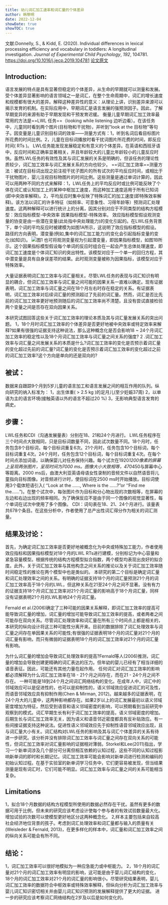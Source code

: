 ```yaml
---
title: 幼儿词汇加工速率和词汇量的个体差异
author: 韩黎明
date: 2022-12-04
showDate: true
showTOC: true
---
```

文献:Donnelly, S., & Kidd, E. (2020). Individual differences in lexical processing efficiency and vocabulary in toddlers: A longitudinal investigation. _Journal of Experimental Child Psychology_, _192_, 104781. https://doi.org/10.1016/j.jecp.2019.104781
[论文原文](../Source_Files/2022-12-4-HLM1.pdf)
## Introduction:
语言发展的特点是具有显著但稳定的个体差异，从生命的早期就可以测量和发展。受个体差异显著影响的语言领域之一是词汇，在整个生命周期中，词汇的增长速度和规模都有很大的差异。解释这种差异性的意义：从理论上讲，识别差异来源可以揭示发育的机制。在实际应用中，早期词汇是语言发展的强预测因子。因此，了解早期变异的来源有助于早期发现和干预发育迟缓。
衡量儿童早期词汇加工效率最常用的方法是==LWL 任务==（looking while listening 边听边看）。在该任务中，儿童同时看到两个图片(目标物和干扰物)，并听到"look at the 目标物"等句子。因变量是儿童识别目标词的效率——测量方式有：1，听到名词后看目标图片所花费的时间比例。2，儿童在目标词播放时看干扰词图片所花费的时间，即反应时间( RTs )。
LWL任务能发现发展稳定和有意义的个体差异。在英语和西班牙语中，反应时间和正确率显著相关，并且年龄较大的儿童比年龄较小的儿童反应时快。虽然LWL任务的有效性及其与词汇发展的关系是明确的，但该任务的理论性质较少，词汇加工效率与词汇发展关系的方向也较少。
==词汇加工效率==测量方法：被试在目标词出现之前注视干扰子图片的所有试次的平均反应时间，或相比于干扰物图片，婴儿注视目标物图片的时间比例。这些测量是通过单词计算的，因此可以用两种不同的方式来解释：1，LWL任务上的平均反应时或比例可能反映了个体在词汇或认知加工上的某种中枢加工速度，而这种加工速度适用于所有已知词(即中央效率解释)。2，平均反应时集中反映了特殊词汇的加工速度(即特殊效率解释)。该方法以词汇的许多特征（如频率、可意象性、习得年龄等）预测词汇处理速度。这两种解释可以进行统计上的分离，因其分别对应于不同类型的结构方程模型：效应指标模型-中央效率   因果指标模型-特殊效率。
效应指标模型假设观测变量的协变是由一些潜在变量(此处指中央处理能力)的变化引起的。在LWL任务背景下，单个词的平均反应时被建模为如图1A所示，这说明了效应指标模型的假设。路径的方向表明，潜变量(例如,集中的词汇加工能力)的变化会引起指标变量的变化(如知识)。
![图1](../Supporting_Information/2022-12-04-HLM1-Fig1.png)
也可将观测变量视为引起潜变量，即因果指标模型，如图1B所示。这个因果指标模型假设每个单词的反应时组合在一起会产生总体处理速度，即词汇加工速度是个体词汇知识的突出特性。该模型对应于一个单一的回归方程，其中潜变量是具有自身误差项的结果。此时观测变量被称为因果指标，该模型对应于特殊效率。

大量证据表明词汇加工效率与词汇量相关。尽管LWL任务的表现与词汇知识有明显的耦合，但词汇加工效率与词汇量之间可能的因果关系一直难以确定。现有证据表明，词汇加工效率与词汇量之间在18个月左右时存在稳定的关系。有证据表明，词汇加工效率对后续词汇量的预测超过了先前的词汇量。然而，词汇是否比先前的词汇加工效率更好地预测随后的词汇加工效率尚不清楚。且没有尝试直接检验两个变量之间是否存在双向因果关系。

本研究试图回答这些关于词汇加工效率的理论本质及其与词汇量发展关系的突出问题。
1，18个月时词汇加工效率的个体差异是否更好地被中央效率或特定效率来解释?如果有很强的证据支持这种说法，那么这种概念化是否会影响18 ~ 24个月词汇加工效率的稳定性以及18个月词汇加工效率与词汇量之间关系的强度? 
2 .词汇加工效率与词汇量之间发展关系的本质是什么?词汇加工效率的变化是否预示着词汇量的变化超过先前的词汇量?词汇量的变化是否预示着词汇加工效率的变化超过之前的词汇加工效率?这个方向是单向的还是双向的?
## 被试：
数据来自跟踪9个月到5岁儿童的语言加工和语言发展之间的相互作用的队列。纵向研究的纳入标准为：
1，出生体重( > 2.5 kg )的足月儿(至少妊娠37周)
2，以单语为主的语言环境(接触英语以外的语言不超过20 %)
3，无影响典型语言发育的病史。
## 步骤：
LWL任务和CDI（沟通发展量表）分别在18、21和24个月进行。
LWL任务程序在三个时间点大致相同，只是目标词数量不同，因此试次数量不同。18个月时，任务包含8个目标词，每个目标词重复6次。21个月时，任务包含10个目标词，每个目标词重复4次。24个月时，任务包含12个目标词，每个目标词重复4次。在每个时间点添加词语，以确保婴儿对任务保持兴趣。每个试次在1920*1200像素的屏幕上呈现两张图片，呈现时间为7000 ms。图像大小大致相等，470*450与屏幕中心等距离。2000 ms后，由澳大利亚英语母语女性录制的音频文件以自然语音将儿童指向目标图像。对音频进行计时，使目标词在2500 ms时开始播放。目标词使用3个载体短语引入( ‘‘Look at the ……,    Where is the ……?”or ‘‘Find me the……”)。在整个试次中，每张图片作为目标和分心物出现的次数相等，在屏幕的左边和右边出现的频率相同。为了确保反应不是由于同一个图像的视觉显著性，每个单词在试次中使用了多个图像。
CDI：词句表在18、21、24个月进行。该量表共678个条目。在这些分析中，作者使用了总产出性词汇得分作为相关的词汇测量。
## 结果及讨论：
首先，为确定词汇加工效率是否更好地被概念化为中央或特殊加工能力，作者使用效应指标和因果指标模型对18个月的LWL RTs进行建模，分别标记为中心容量和紧急容量模型。根据传统的结构方程模型拟合指数，两个模型均表现出良好的拟合度。此外，关于词汇加工效率与其他构念之间关系的推论以及关于词汇加工效率随时间稳定性的推论在两个模型中也是类似的。
本研究的第二个目标是确定词汇量和词汇处理效率之间的关系。有明确的证据支持18个月的词汇量预测21个月的词汇加工效率高于18个月的LWL，但这种关系在21至24个月之间不显著。没有有力的证据支持18个月词汇加工效率对21个月词汇量的影响高于18个月词汇量，同样没有证据表明21个月的LWL影响24个月词汇量。


Fernald et al.(2006)确定了三种可能的因果关系解释，即词汇加工效率的提高可能导致词汇量的增加，词汇量的增加可能导致词汇加工效率的提高，或者两者之间可能存在双向关系。尽管词汇处理效率和词汇量在所有三个时间点上都是相关的，本研究的纵向设计将这三种可能性分离开来。目前的数据排除了词汇处理效率与词汇量之间存在单因果关系的可能性;有很强的证据表明18个月的词汇量对21个月的词汇量有影响，而只有微弱的证据表明18个月的词汇加工效率对21个月的词汇量有影响。

为什么词汇量的增加会导致词汇处理效率的提高?Fernald等人(2006)推测，词汇量的增加会导致创建更精确的词汇表达的压力。但年幼的婴儿已经有了相当详细的语音表征。因此，可能还有其他力量在起作用。
任何词汇对词汇加工效率的影响都必须解释为什么词汇加工效率在18 - 21个月之间存在，而在21 - 24个月之间不存在。
一种可能是18到24个月之间词汇网络结构的变化。在成年人中，词汇中的邻域效应可以是促进性的，也可以是抑制性的，语义邻域效应促进词汇的可及性，而语音邻域效应具有抑制作用(Chen & Mirman, 2012)。越来越多的证据表明，在24个月大的儿童中，这两种影响都存在。如果2岁以上的词汇发展最初以语义邻域密度增加为特征，然后受到语音和语义邻域密度的影响，可以预期看到当前研究中观察到的模式。词汇早期生长有利于词汇加工效率的提高，语义邻域密度的增加。后期生长与词汇加工效率无关，因为语义和语音邻近密度都具有反补贴效应。有一些间接证据支持这种说法。促进性语义邻域效应先于抑制性语音邻域效应出现，且与词汇量大小有关。词汇结构对LWL任务的影响及其与词汇个体差异的关系有待进一步研究。该分析并没有排除词汇加工效率与词汇量之间存在双向关系的可能性，但词汇加工效率对词汇量影响的证据相对薄弱。Storkel和Lee(2011)指出，学习一个新单词涉及几个部分可分离但相互依赖的认知过程，这些不同的认知过程影响新单词的即时和长期记忆。词汇加工效率可能会影响对新单词进行检测和编码的初始认知过程。在基于实验室的新单词学习任务中，它们更容易被发现，但当结果测量是现有词汇时，它们可能不明显。词汇加工效率与词汇量之间的关系可能相当复杂。

## Limitations
1，拟合18个月数据的结构方程模型所使用的数据必然存在干扰。虽然有更多的数据可用于比例，但未来的研究应该考虑设计使每个参与者的有效试验数量最大化。增加试验的次数可以使模型更好地区分这两种概念化。
2,样本主要包括来自较高社会经济地位背景的孩子。考虑到词汇处理效率和词汇量都与输入的质量有关(Weisleder & Fernald, 2013)，在更多样化的样本中，词汇量和词汇加工效率之间的纵向关系可能会有所不同。
## 结论：
1，词汇加工效率可以很好地模拟为一种应急能力或中枢能力。
2，18个月的词汇量对21个月的词汇加工效率有明显的影响，这可能是由于婴儿词汇结构的变化，18个月的词汇加工效率对21个月的词汇量的影响很小。尽管研究结果表明，婴儿词汇加工效率的数据符合中枢效率或特殊效率解释，但纵向分析为词汇加工效率与婴儿词汇知识密切相关并由婴儿词汇知识预测的发展解释提供了更大的证据。
进一步的研究应该考察词汇网络结构在2岁及以后是如何变化的。